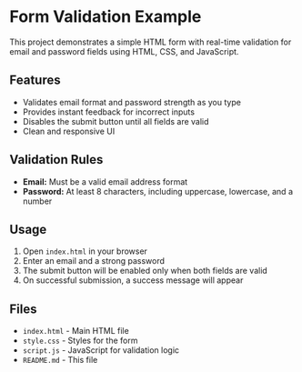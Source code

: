 # Form Validation Example

This project demonstrates a simple HTML form with real-time validation for email and password fields using HTML, CSS, and JavaScript.

## Features

- Validates email format and password strength as you type
- Provides instant feedback for incorrect inputs
- Disables the submit button until all fields are valid
- Clean and responsive UI

## Validation Rules

- **Email:** Must be a valid email address format
- **Password:** At least 8 characters, including uppercase, lowercase, and a number

## Usage

1. Open `index.html` in your browser
2. Enter an email and a strong password
3. The submit button will be enabled only when both fields are valid
4. On successful submission, a success message will appear

## Files

- `index.html` - Main HTML file
- `style.css` - Styles for the form
- `script.js` - JavaScript for validation logic
- `README.md` - This file
